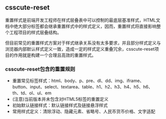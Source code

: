## csscute-reset

重置样式是前端开发工程师在样式层叠表中可以控制的最底层基准样式，HTML文档中绝大部分标签都会继承重置样式中的样式定义，因而，重置样式将直接影响整个工程项目的样式层叠结构。

但目前常见的重置样式方案对于样式继承关系没有太多要求，并且部分样式定义与浏览器内部默认样式定义一致，造成一定的样式定义重叠冗余，csscute-reset项目的作用就是构建一个合理且高效的重置样式。

### csscute-reset包含的重置规则

- 重置常见标签样式：html、body、p、pre、dl、dd、img、iframe、button、input、select、textarea、table、h1、h2、h3、h4、h5、h6、th、td、ol、ul、em
- (注意)当前版本并未包含对HTML5标签的重置定义
- 初始默认链接样式：默认链接样式及链接悬浮样式
- 常用样式定义：清除浮动、隐藏元素、省略号、人民币货币价格、文字适配
